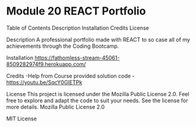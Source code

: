 # Module 20 REACT Portfolio
Table of Contents
Description
Installation
Credits
License

Description
A professional portfolio made with REACT to so case all of my achievements through the Coding Bootcamp.

Installation
https://fathomless-stream-45061-8509282974f9.herokuapp.com/

Credits
-Help from Course provided solution code 
-https://youtu.be/SqcY0GlETPk

License
This project is licensed under the Mozilla Public License 2.0. Feel free to explore and adapt the code to suit your needs. See the license for more details.
Mozilla Public License 2.0

MIT License
